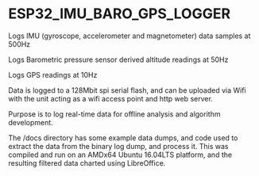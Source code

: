 # ESP32_IMU_BARO_GPS_LOGGER

Logs IMU (gyroscope, accelerometer and magnetometer) data samples at 500Hz

Logs Barometric pressure sensor derived altitude readings at 50Hz

Logs GPS readings at 10Hz

Data is logged to a 128Mbit spi serial flash, and can be uploaded via Wifi with the unit acting as a wifi access point and http web server.

Purpose is to log real-time data for offline analysis and algorithm development.

The /docs directory has some example data dumps, and code used to extract the data from the binary log dump, and process it. This was compiled and run on an AMDx64 Ubuntu 16.04LTS platform, and the resulting filtered data charted using LibreOffice.
